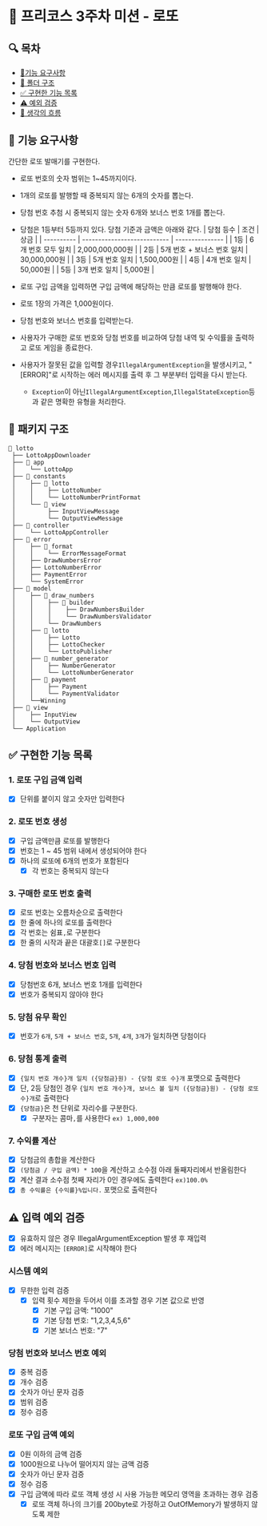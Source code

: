 # 🎰 프리코스 3주차 미션 - 로또
## 🔍 목차
- [📝기능 요구사항](##-📝-기능-요구사항)
- [📂 폴더 구조](##-📂-폴더-구조)
- [✅ 구현한 기능 목록](##-✅-구현한-기능-목록)
- [⚠️ 예외 검증](##-⚠️-예외-검증)
- [🤔 생각의 흐름](##-🤔-생각의-흐름)

## 📝 기능 요구사항

간단한 로또 발매기를 구현한다.

- 로또 번호의 숫자 범위는 1~45까지이다.
- 1개의 로또를 발행할 때 중복되지 않는 6개의 숫자를 뽑는다.
- 당첨 번호 추첨 시 중복되지 않는 숫자 6개와 보너스 번호 1개를 뽑는다.
- 당첨은 1등부터 5등까지 있다. 당첨 기준과 금액은 아래와 같다.
  | 당첨 등수 | 조건                         | 상금            |
  | ---------- | --------------------------- | --------------- |
  | 1등        | 6개 번호 모두 일치          | 2,000,000,000원 |
  | 2등        | 5개 번호 + 보너스 번호 일치 | 30,000,000원    |
  | 3등        | 5개 번호 일치               | 1,500,000원     |
  | 4등        | 4개 번호 일치               | 50,000원        |
  | 5등        | 3개 번호 일치               | 5,000원         |

- 로또 구입 금액을 입력하면 구입 금액에 해당하는 만큼 로또를 발행해야 한다.
- 로또 1장의 가격은 1,000원이다.
- 당첨 번호와 보너스 번호를 입력받는다.
- 사용자가 구매한 로또 번호와 당첨 번호를 비교하여 당첨 내역 및 수익률을 출력하고 로또 게임을 종료한다.
- 사용자가 잘못된 값을 입력할 경우`IllegalArgumentException`을 발생시키고, "[ERROR]"로 시작하는 에러 메시지를 출력 후 그 부분부터 입력을 다시 받는다.
  - `Exception`이 아닌`IllegalArgumentException`,`IllegalStateException`등과 같은 명확한 유형을 처리한다.

## 📂 패키지 구조
```
📂 lotto
 ├── LottoAppDownloader
 ├── 📂 app
 │    └── LottoApp
 ├── 📂 constants
 │    ├── 📂 lotto
 │    │    ├── LottoNumber
 │    │    └── LottoNumberPrintFormat
 │    └── 📂 view
 │         ├── InputViewMessage
 │         └── OutputViewMessage
 ├── 📂 controller
 │    └── LottoAppController
 ├── 📂 error
 │    ├── 📂 format
 │    │    └── ErrorMessageFormat
 │    ├── DrawNumbersError
 │    ├── LottoNumberError
 │    ├── PaymentError
 │    └── SystemError
 ├── 📂 model
 │    ├── 📂 draw_numbers
 │    │    ├── 📂 builder
 │    │    │    ├── DrawNumbersBuilder
 │    │    │    └── DrawNumbersValidator 
 │    │    └── DrawNumbers
 │    ├── 📂 lotto
 │    │    ├── Lotto
 │    │    ├── LottoChecker
 │    │    └── LottoPublisher
 │    ├── 📂 number_generator
 │    │    ├── NumberGenerator
 │    │    └── LottoNumberGenerator
 │    ├── 📂 payment
 │    │    ├── Payment
 │    │    └── PaymentValidator
 │    └──Winning 
 ├── 📂 view
 │    ├── InputView
 │    └── OutputView
 └── Application
```

## ✅ 구현한 기능 목록
### 1. 로또 구입 금액 입력
- [x] 단위를 붙이지 않고 숫자만 입력한다
### 2. 로또 번호 생성
- [x] 구입 금액만큼 로또를 발행한다
- [x] 번호는 1 ~ 45 범위 내에서 생성되어야 한다
- [x] 하나의 로또에 6개의 번호가 포함된다
  - [x] 각 번호는 중복되지 않는다
### 3. 구매한 로또 번호 출력
- [x] 로또 번호는 오름차순으로 출력한다
- [x] 한 줄에 하나의 로또를 출력한다
- [x] 각 번호는 쉼표`,`로 구분한다
- [x] 한 줄의 시작과 끝은 대괄호`[]`로 구분한다
### 4. 당첨 번호와 보너스 번호 입력
- [x] 당첨번호 6개, 보너스 번호 1개를 입력한다
- [x] 번호가 중복되지 않아야 한다
### 5. 당첨 유무 확인
- [x] 번호가 `6개`, `5개 + 보너스 번호`, `5개`, `4개`, `3개`가 일치하면 당첨이다
### 6. 당첨 통계 출력
- [x] `{일치 번호 개수}개 일치 ({당첨금}원) - {당첨 로또 수}개` 포맷으로 출력한다
- [x] 단, 2등 당첨인 경우 `{일치 번호 개수}개, 보너스 볼 일치 ({당첨금}원) - {당첨 로또 수}개`로 출력한다
- [x] `{당첨금}`은 천 단위로 자리수를 구분한다.
  - [x] 구분자는 콤마`,`를 사용한다 `ex) 1,000,000`
### 7. 수익률 계산
- [x] 당첨금의 총합을 계산한다
- [x] `(당첨금 / 구입 금액) * 100`을 계산하고 소수점 아래 둘째자리에서 반올림한다
- [x] 계산 결과 소수점 첫째 자리가 0인 경우에도 출력한다 `ex)100.0%`
- [x] `총 수익률은 {수익률}%입니다.` 포맷으로 출력한다

## ⚠️ 입력 예외 검증
- [x] 유효하지 않은 경우 IllegalArgumentException 발생 후 재입력
- [x] 에러 메시지는 `[ERROR]`로 시작해야 한다
### 시스템 예외
- [x] 무한한 입력 검증
  - [x] 입력 횟수 제한을 두어서 이를 초과할 경우 기본 값으로 반영
    - [x] 기본 구입 금액: "1000"
    - [x] 기본 당첨 번호: "1,2,3,4,5,6"
    - [x] 기본 보너스 번호: "7"
### 당첨 번호와 보너스 번호 예외
- [x] 중복 검증
- [x] 개수 검증
- [x] 숫자가 아닌 문자 검증
- [x] 범위 검증
- [x] 정수 검증
### 로또 구입 금액 예외
- [x] 0원 이하의 금액 검증
- [x] 1000원으로 나누어 떨어지지 않는 금액 검증
- [x] 숫자가 아닌 문자 검증
- [x] 정수 검증
- [x] 구입 금액에 따라 로또 객체 생성 시 사용 가능한 메모리 영역을 초과하는 경우 검증
  - [x] 로또 객체 하나의 크기를 200byte로 가정하고 OutOfMemory가 발생하지 않도록 제한